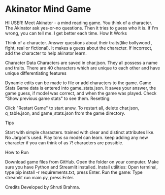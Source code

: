 # Akinator Mind Game
HI USER! Meet Akinator - a mind reading game. 
You think of a character. The Akinator ask yes-or-no questions. Then it tries to guess who it is. If I'm wrong, you can tell me. I get better each time.
How It Works

Think of a character.
Answer questions about their traits(like bollywood , fight, real or fictional).
It makes a guess about the character.
If incorrect, add the character to help akinator learn.

Character Data
Characters are saved in char.json. They all possess a name and traits. There are 40 characters which are unique to each other and have unique differentiating features


Dynamic edits can be made to file or add characters to the game.
Game Stats
Game data is entered into game_stats.json. It saves your answer, the game guess, if model was correct, and when the game was played. Check "Show previous game stats" to see them.
Resetting

Click "Restart Game" to start anew.
To restart all, delete char.json, q_table.json, and game_stats.json from the game directory.

Tips

Start with simple characters.
trained with clear and distinct attributes like.
No Jargon's used.
Play tons so model can learn.
keep adding any new character if you can think of as 7! characters are possible.

How to Run

Download game files from GitHub.
Open the folder on your computer.
Make sure you have Python and Streamlit installed.
Install utilities: Open terminal, type pip install -r requirements.txt, press Enter.
Run the game: Type streamlit run main.py, press Enter.

Credits
Developed by Shruti Brahma. 
